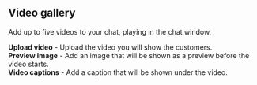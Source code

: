 ## Video gallery

Add up to five videos to your chat, playing in the chat window.

**Upload video** - Upload the video you will show the customers.    
**Preview image** - Add an image that will be shown as a preview before the video starts.    
**Video captions** - Add a caption that will be shown under the video.

